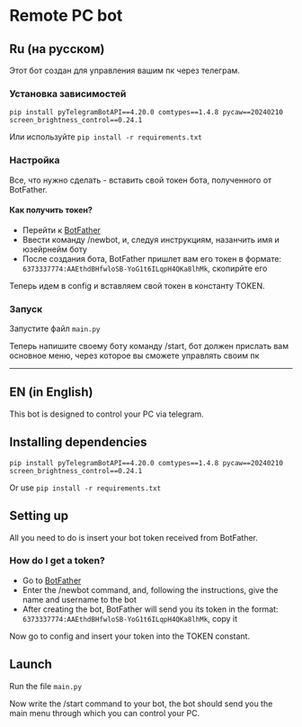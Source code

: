# Remote PC bot

## Ru (на русском)

Этот бот создан для управления вашим пк через телеграм.

### Установка зависимостей

```shell
pip install pyTelegramBotAPI==4.20.0 comtypes==1.4.8 pycaw==20240210 screen_brightness_control==0.24.1
```

Или используйте `pip install -r requirements.txt`

### Настройка

Все, что нужно сделать - вставить свой токен бота, полученного от BotFather.

#### Как получить токен?

- Перейти к [BotFather](https://t.me/BotFather)
- Ввести команду /newbot, и, следуя инструкциям, назанчить имя и юзейрнейм боту
- После создания бота, BotFather пришлет вам его токен в формате: `6373337774:AAEthdBHfwloSB-YoG1t6ILqpH4QKa8lhMk`, скопирйте его

Теперь идем в config и вставляем свой токен в константу TOKEN.

### Запуск

Запустите файл `main.py`

Теперь напишите своему боту команду /start, бот должен прислать вам основное меню, через которое вы сможете управлять своим пк

---

## EN (in English)

This bot is designed to control your PC via telegram.

## Installing dependencies

```shell
pip install pyTelegramBotAPI==4.20.0 comtypes==1.4.8 pycaw==20240210 screen_brightness_control==0.24.1
```

Or use `pip install -r requirements.txt`

## Setting up

All you need to do is insert your bot token received from BotFather.

### How do I get a token?

- Go to [BotFather](https://t.me/BotFather )
- Enter the /newbot command, and, following the instructions, give the name and username to the bot
- After creating the bot, BotFather will send you its token in the format: `6373337774:AAEthdBHfwloSB-YoG1t6ILqpH4QKa8lhMk`, copy it

Now go to config and insert your token into the TOKEN constant.

## Launch

Run the file `main.py`

Now write the /start command to your bot, the bot should send you the main menu through which you can control your PC.
